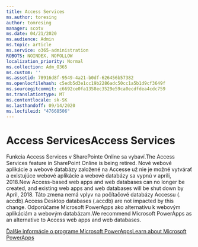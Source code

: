 ```yaml
---
title: Access Services
ms.author: toresing
author: tomresing
manager: scotv
ms.date: 04/21/2020
ms.audience: Admin
ms.topic: article
ms.service: o365-administration
ROBOTS: NOINDEX, NOFOLLOW
localization_priority: Normal
ms.collection: Adm_O365
ms.custom: ''
ms.assetid: 78916d8f-9549-4a21-b0df-626456b57382
ms.openlocfilehash: c5edb5d3e1cc19b2286adc50cc1a5b1d9cf3649f
ms.sourcegitcommit: c6692ce0fa1358ec3529e59ca0ecdfdea4cdc759
ms.translationtype: MT
ms.contentlocale: sk-SK
ms.lasthandoff: 09/14/2020
ms.locfileid: "47668506"
---
```

# <a name="access-services"></a><span data-ttu-id="ab58f-102">Access Services</span><span class="sxs-lookup"><span data-stu-id="ab58f-102">Access Services</span></span>

<span data-ttu-id="ab58f-103">Funkcia Access Services v SharePointe Online sa vybaví.</span><span class="sxs-lookup"><span data-stu-id="ab58f-103">The Access Services feature in SharePoint Online is being retired.</span></span> <span data-ttu-id="ab58f-104">Nové webové aplikácie a webové databázy založené na Accesse už nie je možné vytvárať a existujúce webové aplikácie a webové databázy sa vypnú v apríli, 2018.</span><span class="sxs-lookup"><span data-stu-id="ab58f-104">New Access-based web apps and web databases can no longer be created, and existing web apps and web databases will be shut down by April, 2018.</span></span> <span data-ttu-id="ab58f-105">Táto zmena nemá vplyv na počítačové databázy Accessu (. accdb).</span><span class="sxs-lookup"><span data-stu-id="ab58f-105">Access Desktop databases (.accdb) are not impacted by this change.</span></span> <span data-ttu-id="ab58f-106">Odporúčame Microsoft PowerApps ako alternatívu k webovým aplikáciám a webovým databázam.</span><span class="sxs-lookup"><span data-stu-id="ab58f-106">We recommend Microsoft PowerApps as an alternative to Access web apps and web databases.</span></span> 
  
[<span data-ttu-id="ab58f-107">Ďalšie informácie o programe Microsoft PowerApps</span><span class="sxs-lookup"><span data-stu-id="ab58f-107">Learn about Microsoft PowerApps</span></span>](https://powerapps.microsoft.com/)
  